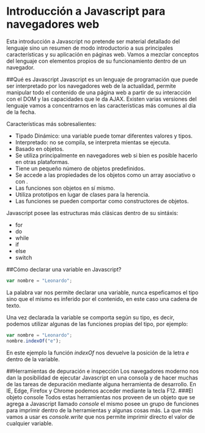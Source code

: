 # Introducción a Javascript para navegadores web

Esta introducción a Javascript no pretende ser material detallado del lenguaje sino un resumen de modo introductorio a sus principales características y su aplicación en páginas web.
Vamos a mezclar conceptos del lenguaje con elementos propios de su funcionamiento dentro de un navegador.

##Qué es Javascript
Javascript es un lenguaje de programación que puede ser interpretado por los navegadores web de la actualidad, permite manipular todo el contenido de una página web a partir de su interacción con el DOM y las capacidades que le da AJAX.
Existen varias versiones del lenguaje vamos a concentrarnos en las características más comunes al día de la fecha.

Características más sobresalientes:

- Tipado Dinámico: una variable puede tomar diferentes valores y tipos.
- Interpretado: no se compila, se interpreta mientas se ejecuta.
- Basado en objetos.
- Se utiliza principalmente en navegadores web si bien es posible hacerlo en otras plataformas.
- Tiene un pequeño número de objetos predefinidos.
- Se accede a las propiedades de los objetos como un array asociativo o con *.*
- Las funciones son objetos en sí mismo.
- Utiliza prototipos en lugar de clases para la herencia.
- Las funciones se pueden comportar como constructores de objetos.


Javascript posee las estructuras más clásicas dentro de su sintáxis:

- for
- do
- while
- if
- else
- switch

##Cómo declarar una variable en Javascript?
````javascript
var nombre = "Leonardo";
````
La palabra var nos permite declarar una variable, nunca espeficamos el tipo sino que el mismo es inferido por el contenido, en este caso una cadena de texto.

Una vez declarada la variable se comporta según su tipo, es decir, podemos utilizar algunas de las funciones propias del tipo, por ejemplo:
````javascript
var nombre = "Leonardo";
nombre.indexOf("e");
````
En este ejemplo la función *indexOf* nos devuelve la posición de la letra *e* dentro de la variable.

##Herramientas de depuración e inspección
Los navegadores moderno nos dan la posibilidad de ejecutar Javascript en una consola y de hacer muchas de las tareas de depuración mediante alguna herramienta de desarrollo.
En IE, Edge, Firefox y Chrome podemos acceder mediante la tecla F12.
###El objeto console
Todos estas herramientas nos proveen de un objeto que se agrega a Javascript llamado *console* el mismo posee un grupo de funciones para imprimir dentro de la herramientas y algunas cosas más.
La que más vamos a usar es *console.write* que nos permite imprimir directo el valor de cualquier variable.






